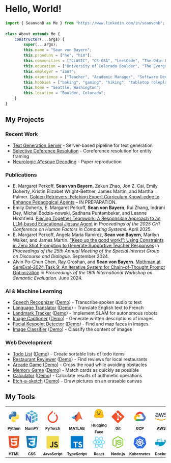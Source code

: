 # Hello, World!

```javascript
import { SeanvonB as Me } from "https://www.linkedin.com/in/seanvonb";

class About extends Me {
	constructor(...args) {
		super(...args);
		this.name = "Sean von Bayern";
		this.pronouns = ["he", "him"];
		this.communities = ["CLASIC", "CS-GSA", "LeetCode", "The Odin Project", "Udacity"];
		this.education = ["University of Colorado Boulder", "The Evergreen State College"];
		this.employer = "iSAT";
		this.experience = ["Teacher", "Academic Manager", "Software Developer"];
		this.hobbies = ["baking", "gaming", "hiking", "tabletop roleplaying"];
		this.home = "Seattle, Washington";
		this.location = "Boulder, Colorado";
	}
}
```

## My Projects

### Recent Work

-   [Text Generation Server](https://github.com/SeanvonB/tgi-server) - Server-based pipeline for text generation
-   [Selective Coference Resolution](https://github.com/SeanvonB/entity-framing) - Coreference resolution for entity framing
-   [Neurologic A*esque Decoding](https://github.com/SeanvonB/neurologic-astar) - Paper reproduction

### Publications

-	E. Margaret Perkoff, **Sean von Bayern**, Zekun Zhao, Jon Z. Cai, Emily Doherty, Kristin Elizabet Wright-Bettner, James Martin, and Martha Palmer. [Golden Retrievers: Fetching Expert Curriculum Knowl-edge to Enhance Pedagogical Agents]() – IN PREPARATION.
-	Emily Doherty, E. Margaret Perkoff, **Sean von Bayern**, Rui Zhang, Indrani Dey, Michal Bodzia-nowski, Sadhana Puntambekar, and Leanne Hirshfield. [Piecing Together Teamwork: A Responsible Approach to an LLM-based Educational Jigsaw Agent](https://dl.acm.org/doi/10.1145/3706598.3713349) in *Proceedings of the 2025 CHI Conference on Human Factors in Computing Systems*. April 2025.
-	E. Margaret Perkoff, Angela Maria Ramirez, **Sean von Bayern**, Marilyn Walker, and James Martin. [“Keep up the good work!”: Using Constraints in Zero Shot Prompting to Generate Supportive Teacher Responses](https://aclanthology.org/2024.sigdial-1.11/) in *Proceedings of the 25th Annual Meeting of the Special Interest Group on Discourse and Dialogue*. September 2024.
-	Alvin Po-Chun Chen, Ray Groshan, and **Sean von Bayern**. [Mothman at SemEval-2024 Task 9: An Iterative System for Chain-of-Thought Prompt Optimization](https://aclanthology.org/2024.semeval-1.263/) in *Proceedings of the 18th International Workshop on Semantic Evaluation*. June 2024.

### AI & Machine Learning

-   [Speech Recognizer](https://github.com/SeanvonB/speech-recognizer) ([Demo](https://seanvonb.github.io/speech-recognizer/)) - Transcribe spoken audio to text
-   [Language Translator](https://github.com/SeanvonB/language-translator) ([Demo](https://seanvonb.github.io/language-translator/)) - Translate English text to French
-   [Landmark Tracker](https://github.com/SeanvonB/landmark-tracker) ([Demo](https://seanvonb.github.io/landmark-tracker/)) - Implement SLAM for autonomous robots
-   [Image Captioner](https://github.com/SeanvonB/image-captioner) ([Demo](https://seanvonb.github.io/image-captioner/)) - Generate written descriptions of images
-   [Facial Keypoint Detector](https://github.com/SeanvonB/facial-keypoint-detector) ([Demo](https://seanvonb.github.io/facial-keypoint-detector/)) - Find and map faces in images
-   [Image Classifier](https://github.com/SeanvonB/image-classifier) ([Demo](seanvonb.github.io/image-classifier/)) - Classify the content of images

### Web Development

-   [Todo List](https://github.com/SeanvonB/todo-list) ([Demo](https://seanvonb.github.io/todo-list/)) - Create sortable lists of todo items
-   [Restaurant Reviewer](https://github.com/SeanvonB/restaurant-reviewer) ([Demo](https://seanvonb.github.io/restaurant-reviewer/)) - Find reviews for local restaurants
-   [Arcade Game](https://github.com/SeanvonB/arcade-game) ([Demo](https://seanvonb.github.io/arcade-game/)) - Cross the road while avoiding obstacles
-   [Memory Game](https://github.com/SeanvonB/memory-game) ([Demo](https://seanvonb.github.io/memory-game/)) - Match cards as quickly as possible
-   [Calculator](https://github.com/SeanvonB/calculator) ([Demo](https://seanvonb.github.io/calculator/)) - Calculate results of arithmetic operations
-   [Etch-a-sketch](https://github.com/SeanvonB/etch-a-sketch) ([Demo](https://seanvonb.github.io/etch-a-sketch/)) - Draw pictures on an erasable canvas

## My Tools

<table>
	<tr>
		<td align="center" width="120px">
			<img
				src="./images/devicons/python-original.svg"
				alt="Python Logo"
				height="40px"
				width="40px"
			/>
			<br />
			<sub><b>Python</b></sub>
		</td>
		<td align="center" width="120px">
			<img
				src="./images/devicons/numpy-original.svg"
				alt="NumPy Logo"
				height="40px"
				width="40px"
			/>
			<br />
			<sub><b>NumPY</b></sub>
		</td>
		<td align="center" width="120px">
			<img
				src="./images/devicons/pytorch-original.svg"
				alt="PyTorch Logo"
				height="40px"
				width="40px"
			/>
			<br />
			<sub><b>PyTorch</b></sub>
		</td>
		<td align="center" width="120px">
			<img
				src="./images/devicons/matlab-original.svg"
				alt="MATLAB Logo"
				height="40px"
				width="40px"
			/>
			<br />
			<sub><b>MATLAB</b></sub>
		</td>
		<td align="center" width="120px">
			<img
				src="./images/devicons/huggingface-original.svg"
				alt="Hugging Face Logo"
				height="40px"
				width="40px"
			/>
			<br />
			<sub><b>Hugging Face</b></sub>
		</td>
		<td align="center" width="120px">
			<img
				src="./images/devicons/git-original.svg"
				alt="Git Logo"
				height="40px"
				width="40px"
			/>
			<br />
			<sub><b>Git</b></sub>
		</td>
		<td align="center" width="120px">
			<img
				src="./images/devicons/gcp-original.svg"
				alt="Google Cloud Logo"
				height="40px"
				width="40px"
			/>
			<br />
			<sub><b>GCP</b></sub>
		</td>
		<td align="center" width="120px">
			<img
				src="./images/devicons/aws-original.svg"
				alt="AWS Logo"
				height="40px"
				width="40px"
			/>
			<br />
			<sub><b>AWS</b></sub>
		</td>
	</tr>
	<tr>
		<td align="center" width="120px">
			<img
				src="./images/devicons/html5-original.svg"
				alt="HTML Logo"
				height="40px"
				width="40px"
			/>
			<br />
			<sub><b>HTML</b></sub>
		</td>
		<td align="center" width="120px">
			<img
				src="./images/devicons/css3-original.svg"
				alt="CSS Logo"
				height="40px"
				width="40px"
			/>
			<br />
			<sub><b>CSS</b></sub>
		</td>
		<td align="center" width="120px">
			<img
				src="./images/devicons/javascript-original.svg"
				alt="JavaScript Logo"
				height="40px"
				width="40px"
			/>
			<br />
			<sub><b>JavaScript</b></sub>
		</td>
		<td align="center" width="120px">
			<img
				src="./images/devicons/typescript-original.svg"
				alt="TypeScript Logo"
				height="40px"
				width="40px"
			/>
			<br />
			<sub><b>TypeScript</b></sub>
		</td>
		<td align="center" width="120px">
			<img
				src="./images/devicons/react-original.svg"
				alt="React Logo"
				height="40px"
				width="40px"
			/>
			<br />
			<sub><b>React</b></sub>
		</td>
		<td align="center" width="120px">
			<img
				src="./images/devicons/nodejs-original.svg"
				alt="Node.js Logo"
				height="40px"
				width="40px"
			/>
			<br />
			<sub><b>Node.js</b></sub>
		</td>
		<td align="center" width="120px">
			<img
				src="./images/devicons/kubernetes-original.svg"
				alt="Kubernetes Logo"
				height="40px"
				width="40px"
			/>
			<br />
			<sub><b>Kubernetes</b></sub>
		</td>
		<td align="center" width="120px">
			<img
				src="./images/devicons/docker-plain.svg"
				alt="Docker Logo"
				height="40px"
				width="40px"
			/>
			<br />
			<sub><b>Docker</b></sub>
		</td>
	</tr>
</table>
